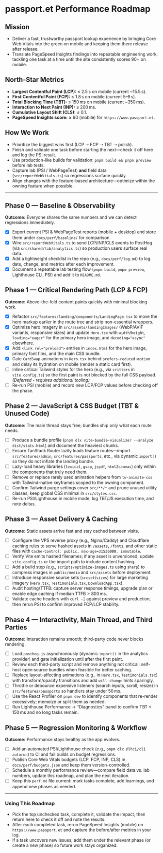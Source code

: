 # passport.et Performance Roadmap

## Mission

- Deliver a fast, trustworthy passport lookup experience by bringing Core Web Vitals into the green on mobile and keeping them there release after release.
- Translate PageSpeed Insights findings into repeatable engineering work, tackling one task at a time until the site consistently scores 90+ on mobile.

## North-Star Metrics

- **Largest Contentful Paint (LCP):** ≤ 2.5 s on mobile (current ~15.5 s).
- **First Contentful Paint (FCP):** ≤ 1.8 s on mobile (current 5–9 s).
- **Total Blocking Time (TBT):** ≤ 150 ms on mobile (current ~350 ms).
- **Interaction to Next Paint (INP):** ≤ 200 ms.
- **Cumulative Layout Shift (CLS):** ≤ 0.1.
- **PageSpeed Insights score:** ≥ 90 (mobile) for `https://www.passport.et`.

## How We Work

- Prioritize the biggest wins first (LCP ➝ FCP ➝ TBT ➝ polish).
- Finish and validate one task before starting the next—check it off here and log the PSI result.
- Use production-like builds for validation: `pnpm build && pnpm preview` before lab tests.
- Capture lab (PSI / WebPageTest) **and** field data (`src/reportWebVitals.ts`) so regressions surface quickly.
- Align changes with the feature-based architecture—optimize within the owning feature when possible.

---

## Phase 0 — Baseline & Observability

**Outcome:** Everyone shares the same numbers and we can detect regressions immediately.

- [x] Export current PSI & WebPageTest reports (mobile + desktop) and store them under `docs/perf/baseline/` for comparison.
- [x] Wire `src/reportWebVitals.ts` to send LCP/INP/CLS events to PostHog (via `src/shared/lib/analytics.ts`) so production users surface real data.
- [x] Add a lightweight checklist in the repo (e.g., `docs/perf/log.md`) to log date, change, and metrics after each improvement.
- [x] Document a repeatable lab testing flow (`pnpm build`, `pnpm preview`, Lighthouse CLI, PSI) and add it to `README.md`.

## Phase 1 — Critical Rendering Path (LCP & FCP)

**Outcome:** Above-the-fold content paints quickly with minimal blocking work.

- [x] Refactor `src/features/landing/components/LandingPage.tsx` to move the hero markup earlier in the route tree and strip non-essential wrappers.
- [x] Optimize hero imagery in `src/assets/landingImages/` (WebP/AVIF variants, responsive sizes) and update `Hero.tsx` with `width`/`height`, `loading="eager"` for the primary hero image, and `decoding="async"` elsewhere.
- [x] Add `<link rel="preload">` entries in `index.html` for the hero image, primary font files, and the main CSS bundle.
- [x] Gate `CardSwap` animations in `Hero.tsx` behind `prefers-reduced-motion` and delay its hydration on mobile (render a static card first).
- [ ] Inline critical Tailwind styles for the hero (e.g., via `critters` in `vite.config.ts`) so the first paint is not blocked by the full CSS payload. _(Deferred - requires additional tooling)_
- [ ] Re-run PSI (mobile) and record new LCP/FCP values before checking off the phase.

## Phase 2 — JavaScript & CSS Budget (TBT & Unused Code)

**Outcome:** The main thread stays free; bundles ship only what each route needs.

- [ ] Produce a bundle profile (`pnpm dlx vite-bundle-visualizer --analyze dist/stats.html`) and document the heaviest chunks.
- [ ] Ensure TanStack Router lazily loads feature routes—import `src/features/admin`, `src/features/passports`, etc., via dynamic `import()` so they do not inflate the landing bundle.
- [ ] Lazy-load heavy libraries (`lexical`, `gsap`, `jspdf`, `html2canvas`) only within the components that truly need them.
- [ ] Remove or replace rarely used animation helpers from `tw-animate-css` with Tailwind-native keyframes scoped to the owning component.
- [ ] Confirm Tailwind purge settings cover `src/**/*` and prune unused utility classes; keep global CSS minimal in `src/styles.css`.
- [ ] Re-run PSI/Lighthouse in mobile mode, log TBT/JS execution time, and note deltas.

## Phase 3 — Asset Delivery & Caching

**Outcome:** Static assets arrive fast and stay cached between visits.

- [ ] Configure the VPS reverse proxy (e.g., Nginx/Caddy) and Cloudflare caching rules to serve hashed assets in `/assets`, `/fonts`, and other static files with `Cache-Control: public, max-age=31536000, immutable`.
- [ ] Verify Vite emits hashed filenames; if any asset is unversioned, update `vite.config.ts` or the import path to include content hashing.
- [ ] Add a build step (e.g., `scripts/optimize-images.ts` using `sharp`) to compress images in `public/media` and `src/assets` before deployment.
- [ ] Introduce responsive source sets (`srcset`/`sizes`) for large marketing imagery (`Hero.tsx`, `Testimonials.tsx`, `DownloadApp.tsx`).
- [ ] Audit hosting/TTFB: capture server response timings, upgrade plan or enable edge caching if median TTFB > 800 ms.
- [ ] Validate cache headers with `curl -I` against preview and production, then rerun PSI to confirm improved FCP/LCP stability.

## Phase 4 — Interactivity, Main Thread, and Third Parties

**Outcome:** Interaction remains smooth; third-party code never blocks rendering.

- [ ] Load `posthog-js` asynchronously (dynamic `import()` in the analytics provider) and gate initialization until after the first paint.
- [ ] Review each third-party script and remove anything not critical; self-host open‑source bundles when feasible for better caching.
- [ ] Replace layout-affecting animations (e.g., in `Hero.tsx`, `Testimonials.tsx`) with transform/opacity transitions and add `will-change` hints sparingly.
- [ ] Throttle or debounce expensive listeners (search inputs, scroll, resize) in `src/features/passports` so handlers stay under 50 ms.
- [ ] Use the React Profiler on `pnpm dev` to identify components that re-render excessively; memoize or split them as needed.
- [ ] Run Lighthouse Performance → “Diagnostics” panel to confirm TBT < 150 ms and no long tasks remain.

## Phase 5 — Regression Monitoring & Workflow

**Outcome:** Performance stays healthy as the app evolves.

- [ ] Add an automated PSI/Lighthouse check (e.g., `pnpm dlx @lhci/cli autorun`) to CI and fail builds on budget regressions.
- [ ] Publish Core Web Vitals budgets (LCP, FCP, INP, CLS) in `docs/perf/budgets.json` and keep them version-controlled.
- [ ] Schedule a monthly performance review—compare field data vs. lab numbers, update this roadmap, and plan the next iteration.
- [ ] Keep this `perf.md` file current: mark tasks complete, add learnings, and append new phases as needed.

---

### Using This Roadmap

- Pick the top unchecked task, complete it, validate the impact, then return here to check it off and note the results.
- After each completed task, rerun PageSpeed Insights (mobile) on `https://www.passport.et` and capture the before/after metrics in your log.
- If a task uncovers new issues, add them under the relevant phase (or create a new phase) so future work stays organized.

